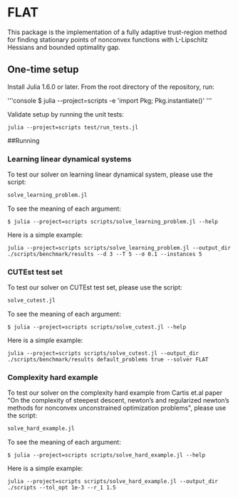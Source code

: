 # FLAT
This package is the implementation of a fully adaptive trust-region method for finding stationary points of nonconvex functions with L-Lipschitz Hessians and bounded optimality gap.

## One-time setup
Install Julia 1.6.0 or later. From the root directory of the repository, run:

'''console
$ julia --project=scripts -e 'import Pkg; Pkg.instantiate()'
'''

Validate setup by running the unit tests:

```console
julia --project=scripts test/run_tests.jl
```

##Running
### Learning linear dynamical systems
To test our solver on learning linear dynamical system, please use the script:

```julia
solve_learning_problem.jl
```

To see the meaning of each argument:

```console
$ julia --project=scripts scripts/solve_learning_problem.jl --help
```

Here is a simple example:

```console
julia --project=scripts scripts/solve_learning_problem.jl --output_dir ./scripts/benchmark/results --d 3 --T 5 --σ 0.1 --instances 5
```

### CUTEst test set
To test our solver on CUTEst test set, please use the script:

```julia
solve_cutest.jl
```

To see the meaning of each argument:

```console
$ julia --project=scripts scripts/solve_cutest.jl --help
```

Here is a simple example:

```console
julia --project=scripts scripts/solve_cutest.jl --output_dir ./scripts/benchmark/results default_problems true --solver FLAT
```

### Complexity hard example

To test our solver on the complexity hard example from Cartis et.al paper "On the complexity of steepest descent, newton’s and regularized newton’s methods for nonconvex unconstrained optimization problems", please use the script:

```julia
solve_hard_example.jl
```

To see the meaning of each argument:

```console
$ julia --project=scripts scripts/solve_hard_example.jl --help
```

Here is a simple example:

```console
julia --project=scripts scripts/solve_hard_example.jl --output_dir ./scripts --tol_opt 1e-3 --r_1 1.5
```
